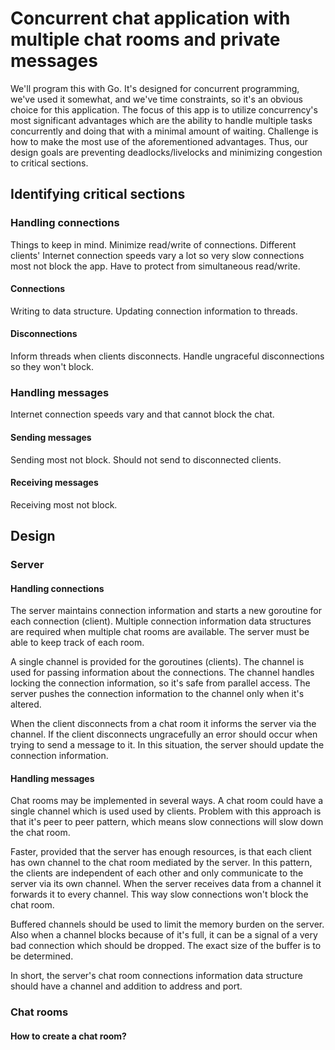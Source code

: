 # Concurrent chat application with multiple chat rooms and private messages

We'll program this with Go. It's designed for concurrent programming, we've used it somewhat, and we've time constraints, so it's an obvious choice for this application.
The focus of this app is to utilize concurrency's most significant advantages which are the ability to handle multiple tasks concurrently and doing that with a minimal amount of waiting.
Challenge is how to make the most use of the aforementioned advantages. Thus, our design goals are preventing deadlocks/livelocks and minimizing congestion to critical sections.

## Identifying critical sections

### Handling connections

Things to keep in mind. Minimize read/write of connections. 
Different clients' Internet connection speeds vary a lot so very slow connections most not block the app.
Have to protect from simultaneous read/write.

#### Connections

Writing to data structure. Updating connection information to threads.

#### Disconnections

Inform threads when clients disconnects. Handle ungraceful disconnections so they won't block.

### Handling messages

Internet connection speeds vary and that cannot block the chat.

#### Sending messages

Sending most not block. Should not send to disconnected clients.

#### Receiving messages

Receiving most not block.

## Design

### Server

#### Handling connections

The server maintains connection information and starts a new goroutine for each connection (client). Multiple connection information data structures are required when multiple chat rooms are available. The server must be able to keep track of each room.

A single channel is provided for the goroutines (clients). The channel is used for passing information about the connections. The channel handles locking the connection information, so it's safe from parallel access. The server pushes the connection information to the channel only when it's altered.

When the client disconnects from a chat room it informs the server via the channel. If the client disconnects ungracefully an error should occur when trying to send a message to it. In this situation, the server should update the connection information.

#### Handling messages

Chat rooms may be implemented in several ways. A chat room could have a single channel which is used used by clients. Problem with this approach is that it's peer to peer pattern, which means slow connections will slow down the chat room.

Faster, provided that the server has enough resources, is that each client has own channel to the chat room mediated by the server. In this pattern, the clients are independent of each other and only communicate to the server via its own channel. When the server receives data from a channel it forwards it to every channel. This way slow connections won't block the chat room.

Buffered channels should be used to limit the memory burden on the server. Also when a channel blocks because of it's full, it can be a signal of a very bad connection which should be dropped. The exact size of the buffer is to be determined.

In short, the server's chat room connections information data structure should have a channel and addition to address and port.

### Chat rooms

#### How to create a chat room?